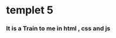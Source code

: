 # templet 5

### It is a Train to me in html , css and js

<!--
<p >link of psd
    <a href="">
    click me
    </a>
</p> -->
